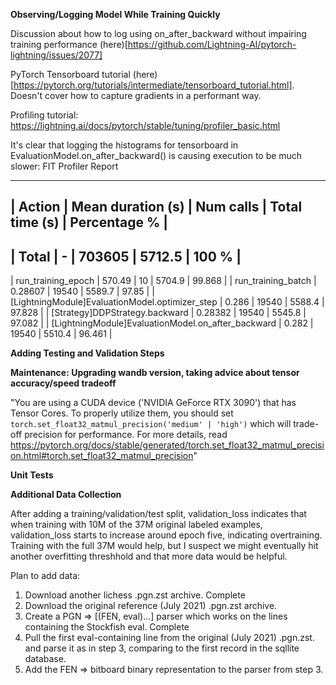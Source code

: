 
**Observing/Logging Model While Training Quickly**

Discussion about how to log using on_after_backward without impairing training performance (here)[https://github.com/Lightning-AI/pytorch-lightning/issues/2077]

PyTorch Tensorboard tutorial (here)[https://pytorch.org/tutorials/intermediate/tensorboard_tutorial.html]. Doesn't cover how to capture gradients in a performant way.

Profiling tutorial: https://lightning.ai/docs/pytorch/stable/tuning/profiler_basic.html

It's clear that logging the histograms for tensorboard in EvaluationModel.on_after_backward() is causing execution to be much slower:
FIT Profiler Report

----------------------------------------------------------------------------------------------------------------------------------------------------------------
|  Action                                              	|  Mean duration (s)	|  Num calls      	|  Total time (s) 	|  Percentage %   	|
----------------------------------------------------------------------------------------------------------------------------------------------------------------
|  Total                                               	|  -              	|  703605         	|  5712.5         	|  100 %          	|
----------------------------------------------------------------------------------------------------------------------------------------------------------------
|  run_training_epoch                                  	|  570.49         	|  10             	|  5704.9         	|  99.868         	|
|  run_training_batch                                  	|  0.28607        	|  19540          	|  5589.7         	|  97.85          	|
|  [LightningModule]EvaluationModel.optimizer_step     	|  0.286          	|  19540          	|  5588.4         	|  97.828         	|
|  [Strategy]DDPStrategy.backward                      	|  0.28382        	|  19540          	|  5545.8         	|  97.082         	|
|  [LightningModule]EvaluationModel.on_after_backward  	|  0.282          	|  19540          	|  5510.4         	|  96.461         	|


**Adding Testing and Validation Steps**

**Maintenance: Upgrading wandb version, taking advice about tensor accuracy/speed tradeoff**

"You are using a CUDA device ('NVIDIA GeForce RTX 3090') that has Tensor Cores. To properly utilize them, you should set `torch.set_float32_matmul_precision('medium' | 'high')` which will trade-off precision for performance. For more details, read https://pytorch.org/docs/stable/generated/torch.set_float32_matmul_precision.html#torch.set_float32_matmul_precision"

**Unit Tests**

**Additional Data Collection**

After adding a training/validation/test split, validation_loss indicates that when training with 10M of the 37M original labeled examples, validation_loss starts to increase around epoch five, indicating overtraining. Training with the full 37M would help, but I suspect we might eventually hit another overfitting threshhold and that more data would be helpful.

Plan to add data:
1) Download another lichess .pgn.zst archive. Complete
2) Download the original reference (July 2021) .pgn.zst archive.
3) Create a PGN => [(FEN, eval)...] parser which works on the lines containing the Stockfish eval. Complete
4) Pull the first eval-containing line from the original (July 2021) .pgn.zst. and parse it as in step 3, comparing to the first record in the sqllite database.
5) Add the FEN => bitboard binary representation to the parser from step 3.